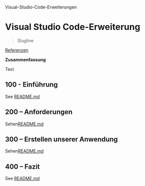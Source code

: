 Visual-Studio-Code-Erweiterungen

# Visual Studio Code-Erweiterung

> Slugline

[Referenzen](./REFERENCES.md)

**Zusammenfassung**

Text

## 100 - Einführung

See [README.md](./100/README.md)

## 200 – Anforderungen

Sehen[README.md](./200/README.md)

## 300 – Erstellen unserer Anwendung

Sehen[README.md](./300/README.md)

## 400 – Fazit

See [README.md](./400/README.md)
